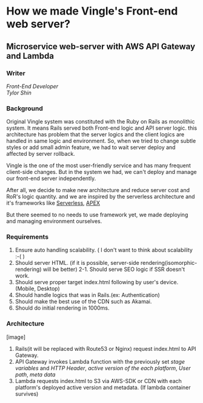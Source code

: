 # How we made Vingle's Front-end web server?
## Microservice web-server with AWS API Gateway and Lambda

### Writer  
*Front-End Developer*  
*Tylor Shin*

### Background
Original Vingle system was constituted with the Ruby on Rails as monolithic system. It means Rails served both Front-end logic and API server logic. this architecture has problem that the server logics and the client logics are handled in same logic and environment. So, when we tried to change subtle styles or add small admin feature, we had to wait server deploy and affected by server rollback.

Vingle is the one of the most user-friendly service and has many frequent client-side changes. But in the system we had, we can't deploy and manage our front-end server independently.

After all, we decide to make new architecture and reduce server cost and RoR's logic quantity. and we are inspired by the serverless architecture and it's frameworks like [Serverless](https://serverless.com), [APEX](https://github.com/apex/apex)

But there seemed to no needs to use framework yet, we made deploying and managing environment ourselves.

### Requirements
1. Ensure auto handling scalability. ( I don't want to think about scalability :-( )
2. Should server HTML. (if it is possible, server-side rendering(isomorphic-rendering) will be better)
2-1. Should serve SEO logic if SSR doesn't work.
3. Should serve proper target index.html following by user's device.(Mobile, Desktop)
4. Should handle logics that was in Rails.(ex: Authentication)
5. Should make the best use of the CDN such as Akamai.
6. Should do initial rendering in 1000ms.

### Architecture
[image]
1. Rails(it will be replaced with Route53 or Nginx) request index.html to API Gateway.
2. API Gateway invokes Lambda function with the previously set *stage variables* and *HTTP Header*, *active version of the each platform*, *User path*, *meta data*
3. Lambda requests index.html to S3 via AWS-SDK or CDN with each platform's deployed active version and metadata. (If lambda container survives)
